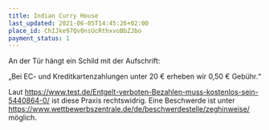 ```yaml
---
title: Indian Curry House
last_updated: 2021-06-05T14:45:26+02:00
place_id: ChIJke97Qv0nsUcRthxvoBbZJbo
payment_status: 1
---
```


An der Tür hängt ein Schild mit der Aufschrift:

„Bei EC- und Kreditkartenzahlungen unter 20 € erheben wir 0,50 € Gebühr.“

Laut https://www.test.de/Entgelt-verboten-Bezahlen-muss-kostenlos-sein-5440864-0/ ist diese Praxis rechtswidrig. Eine Beschwerde ist unter https://www.wettbewerbszentrale.de/de/beschwerdestelle/zeghinweise/ möglich.
